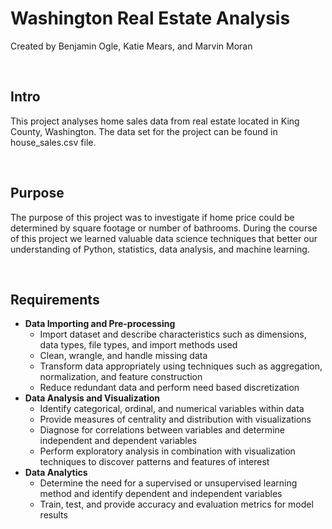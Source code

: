 <h1>Washington Real Estate Analysis</h1>

<p>Created by Benjamin Ogle, Katie Mears, and Marvin Moran </p><br>


<h2>Intro</h2>

<p>This project analyses home sales data from real estate located in King County, Washington. The data set for the project can be found in house_sales.csv file.</p><br>


<h2>Purpose</h2>

<p>The purpose of this project was to investigate if home price could be determined by square footage or number of bathrooms. During the course of this project we learned valuable data science techniques that better our understanding of Python, statistics, data analysis, and machine learning.</p><br>


<h2>Requirements</h2>

- <b>Data Importing and Pre-processing</b>
  - Import dataset and describe characteristics such as dimensions, data types, file types, and import methods used
  - Clean, wrangle, and handle missing data
  - Transform data appropriately using techniques such as aggregation, normalization, and feature construction
  - Reduce redundant data and perform need based discretization
- <b>Data Analysis and Visualization</b>
  - Identify categorical, ordinal, and numerical variables within data
  - Provide measures of centrality and distribution with visualizations
  - Diagnose for correlations between variables and determine independent and dependent variables
  - Perform exploratory analysis in combination with visualization techniques to discover patterns and features of interest
- <b>Data Analytics</b>
  - Determine the need for a supervised or unsupervised learning method and identify dependent and independent variables
  - Train, test, and provide accuracy and evaluation metrics for model results
